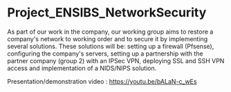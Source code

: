 # Project_ENSIBS_NetworkSecurity
As part of our work in the company, our working group aims to restore a company's network to working order and to secure it by implementing several solutions. These solutions will be: setting up a firewall (Pfsense), configuring the company's servers, setting up a partnership with the partner company (group 2) with an IPSec VPN, deploying SSL and SSH VPN access and implementation of a NIDS/NIPS solution.

Presentation/demonstration video : https://youtu.be/bALaN-c_wEs
